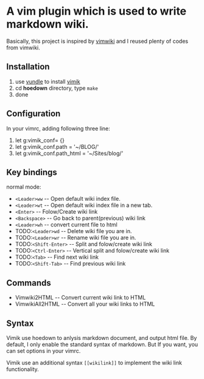 # A vim plugin which is used to write markdown wiki.

Basically, this project is inspired by [vimwiki](https://github.com/vimwiki/vimwiki) and I reused plenty of codes from vimwiki.

## Installation
1. use [vundle](https://github.com/VundleVim/Vundle.vim) to install [vimik](https://github.com/xrfind/vimik)
2. cd **hoedown** directory, type `make`
3. done

## Configuration
In your vimrc, adding following three line:
1. let g:vimik_conf= {}
2. let g:vimik_conf.path = '~/BLOG/'
3. let g:vimik_conf.path_html = '~/Sites/blog/'

## Key bindings
normal mode:
* `<Leader>ww` -- Open default wiki index file.
* `<Leader>wt` -- Open default wiki index file in a new tab.
* `<Enter>` -- Folow/Create wiki link
* `<Backspace>` -- Go back to parent(previous) wiki link
* `<Leader>wh` -- convert current file to html
* TODO:`<Leader>wd` -- Delete wiki file you are in.
* TODO:`<Leader>wr` -- Rename wiki file you are in.
* TODO:`<Shift-Enter>` -- Split and folow/create wiki link
* TODO:`<Ctrl-Enter>` -- Vertical split and folow/create wiki link
* TODO:`<Tab>` -- Find next wiki link
* TODO:`<Shift-Tab>` -- Find previous wiki link

## Commands
* Vimwiki2HTML -- Convert current wiki link to HTML
* VimwikiAll2HTML -- Convert all your wiki links to HTML

## Syntax
Vimik use hoedown to anlysis markdown document, and output html file.
By default, I only enable the standard syntax of markdown.
But If you want, you can set options in your vimrc.

Vimik use an additional syntax `[[wikilink]]` to implement the wiki link functionality.
